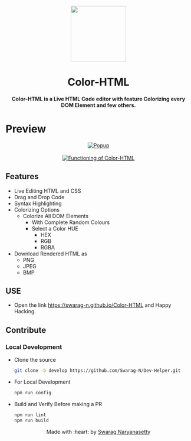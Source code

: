 <p align="center">
<a href="https://github.com/Swarag-N/Color-HTML">
<img src="https://i.imgur.com/4xJQen7.png" width=150px />
</a>
<h1 align="center"> Color-HTML </h1>
<h4 align="center"> Color-HTML is a Live HTML Code editor with feature Colorizing every DOM Element and few others. <h4>
</p>

# Preview

<p align="center">
<a href="https://github.com/Swarag-N/Color-HTML"><img src="https://i.imgur.com/w6UpDTT.gif" title="Popup" /></a>
<br>
<br>
<a href="https://youtu.be/5GwDd8DpVqw"><img src="https://i.imgur.com/2zKwWsc.gif" title="Functioning of Color-HTML" /></a>
</p>

## Features

- Live Editing HTML and CSS
- Drag and Drop Code
- Syntax Highlighting
- Colorizing Options
  - Colorize All DOM Elements
    - With Complete Random Colours
    - Select a Color HUE
      - HEX
      - RGB
      - RGBA
- Download Rendered HTML as
  - PNG
  - JPEG
  - BMP

## USE

- Open the link <https://swarag-n.github.io/Color-HTML> and Happy Hacking.

## Contribute

### Local Development

- Clone the source

  ```sh
  git clone -b develop https://github.com/Swarag-N/Dev-Helper.git
  ```

- For Local Development

    ```sh
    npm run config
    ```

- Build and Verify Before making a PR

    ```sh
    npm run lint
    npm run build
    ```

<p align="center">
Made with :heart: by <a href="https://github.com/Swarag-N">Swarag Naryanasetty</a>
</p>
